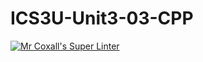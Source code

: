 # ICS3U-Unit3-03-CPP

[![Mr Coxall's Super Linter](https://github.com/Tyler-Bell/ICS3U-Unit3-03-CPP/workflows/Mr%20Coxall's%20Super%20Linter/badge.svg)](https://github.com/Tyler-Bell/ICS3U-Unit3-03-CPP/actions/)
